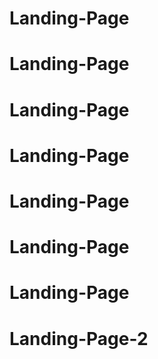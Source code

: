 # Landing-Page
# Landing-Page
# Landing-Page
# Landing-Page
# Landing-Page
# Landing-Page
# Landing-Page
# Landing-Page-2
